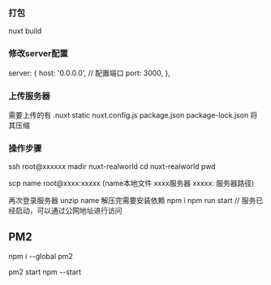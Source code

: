 ### 打包
nuxt build 
### 修改server配置
server: {
    host: '0.0.0.0', // 配置端口
    port: 3000,
},
### 上传服务器
需要上传的有
.nuxt static nuxt.config.js package.json package-lock.json 
将其压缩

### 操作步骤
ssh root@xxxxxx
madir nuxt-realworld
cd nuxt-realworld
pwd

scp name root@xxxx:xxxxx (name本地文件 xxxx服务器  xxxxx: 服务器路径)

再次登录服务器
unzip name
解压完需要安装依赖
npm i
npm run start // 服务已经启动，可以通过公网地址进行访问


## PM2
npm i --global pm2

pm2 start npm --start
